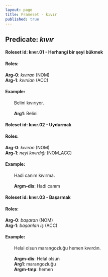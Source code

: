 ```yaml
---
layout: page
title: Frameset - kıvır
published: true
---
```

<h2>Predicate: <i>kıvır</i></h2>
<h4>Roleset id: kıvır.01 - Herhangi bir şeyi bükmek<br>
<h4>Roles:</h4>
<b>Arg-0</b>: <i>kıvıran</i>  (NOM) <br>
<b>Arg-1</b>: <i>kıvrılan</i>  (ACC) <br>
<h4>Example:</h4>
&emsp;&emsp;Belini kıvırıyor.<br><br>
&emsp;&emsp;<b>Arg1</b>:  Belini<br>

<h4>Roleset id: kıvır.02 - Uydurmak<br>
<h4>Roles:</h4>
<b>Arg-0</b>: <i>kıvıran</i>  (NOM) <br>
<b>Arg-1</b>: <i>neyi kıvırdığı</i>  (NOM_ACC) <br>
<h4>Example:</h4>
&emsp;&emsp;Hadi canım kıvırma.<br><br>
&emsp;&emsp;<b>Argm-dis</b>:  Hadi canım<br>

<h4>Roleset id: kıvır.03 - Başarmak<br>
<h4>Roles:</h4>
<b>Arg-0</b>: <i>başaran</i>  (NOM) <br>
<b>Arg-1</b>: <i>başarılan iş</i>  (ACC) <br>
<h4>Example:</h4>
&emsp;&emsp;Helal olsun marangozluğu hemen kıvırdın.<br><br>
&emsp;&emsp;<b>Argm-dis</b>:  Helal olsun<br>
&emsp;&emsp;<b>Arg1</b>:  marangozluğu<br>
&emsp;&emsp;<b>Argm-tmp</b>:  hemen<br>

